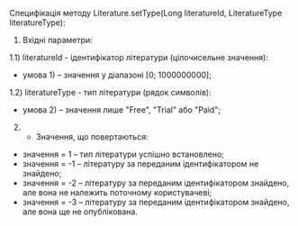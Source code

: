 Специфікація методу Literature.setType(Long literatureId, LiteratureType literatureType):

1) Вхідні параметри:

1.1) literatureId - ідентифікатор літератури (цілочисельне значення):
- умова 1) – значення у діапазоні [0; 1000000000];

1.2) literatureType - тип літератури (рядок символів):
- умова 2) – значення лише "Free", "Trial" або "Paid";

2) - Значення, що повертаються:
- значення = 1 – тип літератури успішно встановлено;
- значення = -1 – літературу за переданим ідентифікатором не знайдено;
- значення = -2 – літературу за переданим ідентифікатором знайдено, але вона не належить поточному користувачеві;
- значення = -3 – літературу за переданим ідентифікатором знайдено, але вона ще не опублікована.
